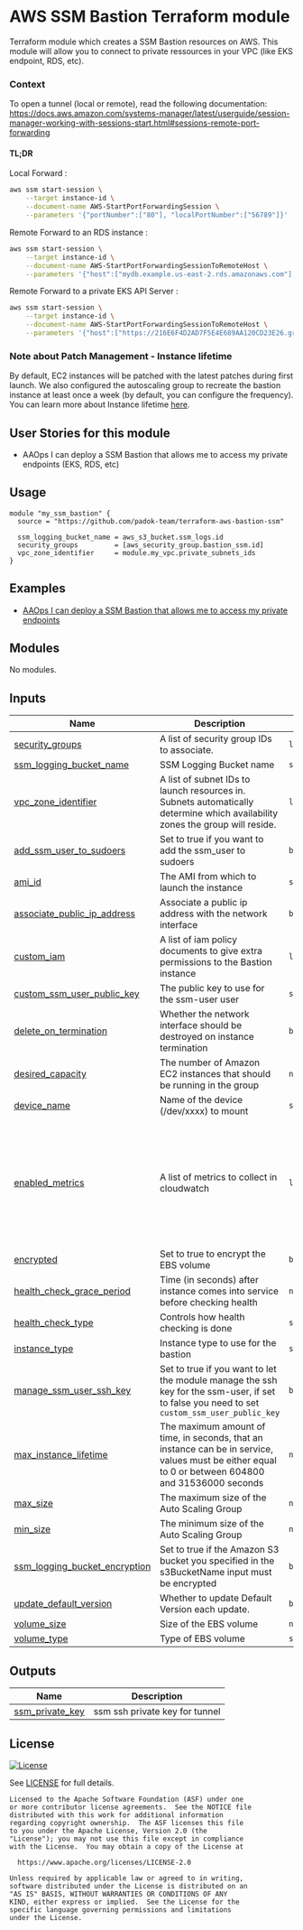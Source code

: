 # AWS SSM Bastion Terraform module

Terraform module which creates a SSM Bastion resources on AWS. This module will allow you to connect to private ressources in your VPC (like EKS endpoint, RDS, etc).

### Context

To open a tunnel (local or remote), read the following documentation: https://docs.aws.amazon.com/systems-manager/latest/userguide/session-manager-working-with-sessions-start.html#sessions-remote-port-forwarding

#### TL;DR

Local Forward :

```bash
aws ssm start-session \
    --target instance-id \
    --document-name AWS-StartPortForwardingSession \
    --parameters '{"portNumber":["80"], "localPortNumber":["56789"]}'
```

Remote Forward to an RDS instance :

```bash
aws ssm start-session \
    --target instance-id \
    --document-name AWS-StartPortForwardingSessionToRemoteHost \
    --parameters '{"host":["mydb.example.us-east-2.rds.amazonaws.com"],"portNumber":["3306"], "localPortNumber":["3306"]}'
```

Remote Forward to a private EKS API Server :

```bash
aws ssm start-session \
    --target instance-id \
    --document-name AWS-StartPortForwardingSessionToRemoteHost \
    --parameters '{"host":["https://216E6F4D2AD7F5E4E689AA120CD23E26.gr7.eu-west-3.eks.amazonaws.com"],"portNumber":["10443"], "localPortNumber":["443"]}'
```

### Note about Patch Management - Instance lifetime

By default, EC2 instances will be patched with the latest patches during first launch. We also configured the autoscaling group to recreate the bastion instance at least once a week (by default, you can configure the frequency). You can learn more about Instance lifetime [here](https://docs.aws.amazon.com/autoscaling/ec2/userguide/asg-max-instance-lifetime.html).

## User Stories for this module

- AAOps I can deploy a SSM Bastion that allows me to access my private endpoints (EKS, RDS, etc)

## Usage

```hcl
module "my_ssm_bastion" {
  source = "https://github.com/padok-team/terraform-aws-bastion-ssm"

  ssm_logging_bucket_name = aws_s3_bucket.ssm_logs.id
  security_groups         = [aws_security_group.bastion_ssm.id]
  vpc_zone_identifier     = module.my_vpc.private_subnets_ids
}
```

## Examples

- [AAOps I can deploy a SSM Bastion that allows me to access my private endpoints](examples/basic/main.tf)
<!-- BEGIN_TF_DOCS -->

## Modules

No modules.

## Inputs

| Name                                                                                                                     | Description                                                                                                                                         | Type           | Default                                                                                                                                                                                                                                   | Required |
| ------------------------------------------------------------------------------------------------------------------------ | --------------------------------------------------------------------------------------------------------------------------------------------------- | -------------- | ----------------------------------------------------------------------------------------------------------------------------------------------------------------------------------------------------------------------------------------- | :------: |
| <a name="input_security_groups"></a> [security_groups](#input_security_groups)                                           | A list of security group IDs to associate.                                                                                                          | `list(string)` | n/a                                                                                                                                                                                                                                       |   yes    |
| <a name="input_ssm_logging_bucket_name"></a> [ssm_logging_bucket_name](#input_ssm_logging_bucket_name)                   | SSM Logging Bucket name                                                                                                                             | `string`       | n/a                                                                                                                                                                                                                                       |   yes    |
| <a name="input_vpc_zone_identifier"></a> [vpc_zone_identifier](#input_vpc_zone_identifier)                               | A list of subnet IDs to launch resources in. Subnets automatically determine which availability zones the group will reside.                        | `list(any)`    | n/a                                                                                                                                                                                                                                       |   yes    |
| <a name="input_add_ssm_user_to_sudoers"></a> [add_ssm_user_to_sudoers](#input_add_ssm_user_to_sudoers)                   | Set to true if you want to add the ssm_user to sudoers                                                                                              | `bool`         | `false`                                                                                                                                                                                                                                   |    no    |
| <a name="input_ami_id"></a> [ami_id](#input_ami_id)                                                                      | The AMI from which to launch the instance                                                                                                           | `string`       | `""`                                                                                                                                                                                                                                      |    no    |
| <a name="input_associate_public_ip_address"></a> [associate_public_ip_address](#input_associate_public_ip_address)       | Associate a public ip address with the network interface                                                                                            | `bool`         | `false`                                                                                                                                                                                                                                   |    no    |
| <a name="input_custom_iam"></a> [custom_iam](#input_custom_iam)                                                          | A list of iam policy documents to give extra permissions to the Bastion instance                                                                    | `list(string)` | `[]`                                                                                                                                                                                                                                      |    no    |
| <a name="input_custom_ssm_user_public_key"></a> [custom_ssm_user_public_key](#input_custom_ssm_user_public_key)          | The public key to use for the ssm-user user                                                                                                         | `string`       | `""`                                                                                                                                                                                                                                      |    no    |
| <a name="input_delete_on_termination"></a> [delete_on_termination](#input_delete_on_termination)                         | Whether the network interface should be destroyed on instance termination                                                                           | `bool`         | `true`                                                                                                                                                                                                                                    |    no    |
| <a name="input_desired_capacity"></a> [desired_capacity](#input_desired_capacity)                                        | The number of Amazon EC2 instances that should be running in the group                                                                              | `number`       | `1`                                                                                                                                                                                                                                       |    no    |
| <a name="input_device_name"></a> [device_name](#input_device_name)                                                       | Name of the device (/dev/xxxx) to mount                                                                                                             | `string`       | `"/dev/xvda"`                                                                                                                                                                                                                             |    no    |
| <a name="input_enabled_metrics"></a> [enabled_metrics](#input_enabled_metrics)                                           | A list of metrics to collect in cloudwatch                                                                                                          | `list(any)`    | <pre>[<br> "GroupMinSize",<br> "GroupMaxSize",<br> "GroupDesiredCapacity",<br> "GroupInServiceInstances",<br> "GroupPendingInstances",<br> "GroupStandbyInstances",<br> "GroupTerminatingInstances",<br> "GroupTotalInstances"<br>]</pre> |    no    |
| <a name="input_encrypted"></a> [encrypted](#input_encrypted)                                                             | Set to true to encrypt the EBS volume                                                                                                               | `bool`         | `true`                                                                                                                                                                                                                                    |    no    |
| <a name="input_health_check_grace_period"></a> [health_check_grace_period](#input_health_check_grace_period)             | Time (in seconds) after instance comes into service before checking health                                                                          | `number`       | `300`                                                                                                                                                                                                                                     |    no    |
| <a name="input_health_check_type"></a> [health_check_type](#input_health_check_type)                                     | Controls how health checking is done                                                                                                                | `string`       | `"EC2"`                                                                                                                                                                                                                                   |    no    |
| <a name="input_instance_type"></a> [instance_type](#input_instance_type)                                                 | Instance type to use for the bastion                                                                                                                | `string`       | `"t3.medium"`                                                                                                                                                                                                                             |    no    |
| <a name="input_manage_ssm_user_ssh_key"></a> [manage_ssm_user_ssh_key](#input_manage_ssm_user_ssh_key)                   | Set to true if you want to let the module manage the ssh key for the ssm-user, if set to false you need to set `custom_ssm_user_public_key`         | `bool`         | `true`                                                                                                                                                                                                                                    |    no    |
| <a name="input_max_instance_lifetime"></a> [max_instance_lifetime](#input_max_instance_lifetime)                         | The maximum amount of time, in seconds, that an instance can be in service, values must be either equal to 0 or between 604800 and 31536000 seconds | `number`       | `null`                                                                                                                                                                                                                                    |    no    |
| <a name="input_max_size"></a> [max_size](#input_max_size)                                                                | The maximum size of the Auto Scaling Group                                                                                                          | `number`       | `1`                                                                                                                                                                                                                                       |    no    |
| <a name="input_min_size"></a> [min_size](#input_min_size)                                                                | The minimum size of the Auto Scaling Group                                                                                                          | `number`       | `1`                                                                                                                                                                                                                                       |    no    |
| <a name="input_ssm_logging_bucket_encryption"></a> [ssm_logging_bucket_encryption](#input_ssm_logging_bucket_encryption) | Set to true if the Amazon S3 bucket you specified in the s3BucketName input must be encrypted                                                       | `bool`         | `true`                                                                                                                                                                                                                                    |    no    |
| <a name="input_update_default_version"></a> [update_default_version](#input_update_default_version)                      | Whether to update Default Version each update.                                                                                                      | `bool`         | `true`                                                                                                                                                                                                                                    |    no    |
| <a name="input_volume_size"></a> [volume_size](#input_volume_size)                                                       | Size of the EBS volume                                                                                                                              | `number`       | `10`                                                                                                                                                                                                                                      |    no    |
| <a name="input_volume_type"></a> [volume_type](#input_volume_type)                                                       | Type of EBS volume                                                                                                                                  | `string`       | `"gp3"`                                                                                                                                                                                                                                   |    no    |

## Outputs

| Name                                                                             | Description                    |
| -------------------------------------------------------------------------------- | ------------------------------ |
| <a name="output_ssm_private_key"></a> [ssm_private_key](#output_ssm_private_key) | ssm ssh private key for tunnel |

<!-- END_TF_DOCS -->

## License

[![License](https://img.shields.io/badge/License-Apache%202.0-blue.svg)](https://opensource.org/licenses/Apache-2.0)

See [LICENSE](LICENSE) for full details.

```text
Licensed to the Apache Software Foundation (ASF) under one
or more contributor license agreements.  See the NOTICE file
distributed with this work for additional information
regarding copyright ownership.  The ASF licenses this file
to you under the Apache License, Version 2.0 (the
"License"); you may not use this file except in compliance
with the License.  You may obtain a copy of the License at

  https://www.apache.org/licenses/LICENSE-2.0

Unless required by applicable law or agreed to in writing,
software distributed under the License is distributed on an
"AS IS" BASIS, WITHOUT WARRANTIES OR CONDITIONS OF ANY
KIND, either express or implied.  See the License for the
specific language governing permissions and limitations
under the License.
```
